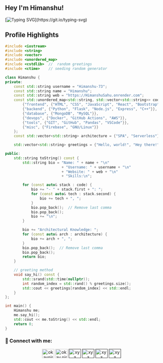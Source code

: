 ## Hey I'm Himanshu!

[![Typing SVG](https://readme-typing-svg.demolab.com/?lines=Full+Stack+Developer;Tech+Explorer+Open-Source+Enthusiast+and+Lifelong+Learner;Code,+Coffee+and+Curiosity.)](https://git.io/typing-svg)

##  Profile Highlights 

```cpp
#include <iostream>
#include <string>
#include <vector>
#include <unordered_map>
#include <cstdlib>  //  random greetings
#include <ctime>    // seeding random generator

class Himanshu {
private:
    const std::string username = "Himanshu-73";
    const std::string name = "Himanshu";
    const std::string web = "https://HimanshuSahu.onrender.com";
    const std::unordered_map<std::string, std::vector<std::string>> code = {
        {"frontend", {"HTML", "CSS", "JavaScript", "React", "Bootstrap"}},
        {"backend", {"Python", "Flask", "Node.js", "Express", "C++"}},
        {"database", {"MongoDB", "MySQL"}},
        {"devops", {"Docker", "GitHub Actions", "AWS"}},
        {"tools", {"GIT", "GitHub", "Pandas", "VSCode"}},
        {"misc", {"Firebase", "GNU/Linux"}}
    };
    const std::vector<std::string> architecture = {"SPA", "Serverless"};

    std::vector<std::string> greetings = {"Hello, world!", "Hey there!", "Greetings, traveler!", "Welcome to my bio!"};

public:
    std::string toString() const {
        std::string bio = "Name: " + name + "\n"
                          + "Username: " + username + "\n"
                          + "Website: " + web + "\n"
                          + "Skills:\n";

        for (const auto& stack : code) {
            bio += "- " + stack.first + ": ";
            for (const auto& tech : stack.second) {
                bio += tech + ", ";
            }
            bio.pop_back();  // Remove last comma
            bio.pop_back();
            bio += "\n";
        }

        bio += "Architectural Knowledge: ";
        for (const auto& arch : architecture) {
            bio += arch + ", ";
        }
        bio.pop_back();  // Remove last comma
        bio.pop_back();
        return bio;
    }

    // greeting method
    void say_hi() const {
        std::srand(std::time(nullptr));  
        int random_index = std::rand() % greetings.size();
        std::cout << greetings[random_index] << std::endl;
    }
};

int main() {
    Himanshu me;
    me.say_hi();
    std::cout << me.toString() << std::endl;
    return 0;
}


```

<h3 align="left">💌 Connect with me:</h3>
<p align="center">
<a href="https://www.linkedin.com/in/himanshu-sahu-b65136276?utm_source=share&utm_campaign=share_via&utm_content=profile&utm_medium=android_app" target="_blank"><img align="center" src="https://raw.githubusercontent.com/rahuldkjain/github-profile-readme-generator/master/src/images/icons/Social/linked-in-alt.svg" alt="okayniraj" height="30" width="40" /></a>
<a href="https://www.instagram.com/savvy.himanshu?igsh=MTZ0d3cyb3ppeHNtNQ==" target="_blank"><img align="center" src="https://raw.githubusercontent.com/rahuldkjain/github-profile-readme-generator/master/src/images/icons/Social/instagram.svg" alt="okay.niraj" height="30" width="40" /></a>
<a href="" target="_blank"><img align="center" src="https://raw.githubusercontent.com/rahuldkjain/github-profile-readme-generator/master/src/images/icons/Social/codeforces.svg" alt="xyz" height="30" width="40" /></a>
<a href="" target="_blank"><img align="center" src="https://raw.githubusercontent.com/rahuldkjain/github-profile-readme-generator/master/src/images/icons/Social/leet-code.svg" alt="xyz" height="30" width="40" /></a>
<a href="" target="_blank"><img align="center" src="https://raw.githubusercontent.com/rahuldkjain/github-profile-readme-generator/master/src/images/icons/Social/topcoder.svg" alt="xyz" height="30" width="40" /></a>
   <a href="" target="_blank"><img align="center" src="https://raw.githubusercontent.com/rahuldkjain/github-profile-readme-generator/master/src/images/icons/Social/hashnode.svg" alt="xyz" height="30" width="40" /></a>
<a
</p>

